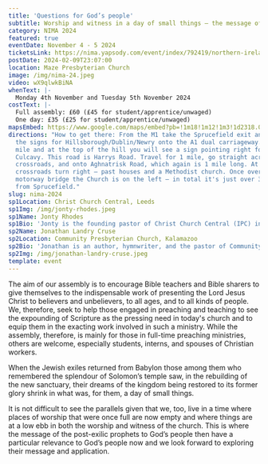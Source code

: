 ```yaml
---
title: 'Questions for God’s people'
subtitle: Worship and witness in a day of small things — the message of Haggai and Malachi
category: NIMA 2024
featured: true
eventDate: November 4 - 5 2024
ticketsLink: https://nima.yapsody.com/event/index/792419/northern-ireland-ministry-assembly-2024
postDate: 2024-02-09T23:07:00
location: Maze Presbyterian Church
image: /img/nima-24.jpeg
video: wX9qlwkBiNA
whenText: |-
  Monday 4th November and Tuesday 5th November 2024
costText: |-
  Full assembly: £60 (£45 for student/apprentice/unwaged) 
  One day: £35 (£25 for student/apprentice/unwaged)
mapsEmbed: https://www.google.com/maps/embed?pb=!1m18!1m12!1m3!1d2318.0010047523247!2d-6.117361399999999!3d54.480564099999995!2m3!1f0!2f0!3f0!3m2!1i1024!2i768!4f13.1!3m3!1m2!1s0x486103191e37a8d1%3A0x2af07ebaec4c8898!2sMaze%20Presbyterian%20Church!5e0!3m2!1sen!2suk!4v1628795706431!5m2!1sen!2suk
directions: "How to get there: From the M1 take the Sprucefield exit and follow
  the signs for Hillsborough/Dublin/Newry onto the A1 dual carriageway. After 1
  mile and at the top of the hill you will see a sign pointing right for
  Culcavy. This road is Harrys Road. Travel for 1 mile, go straight across the
  crossroads, and onto Aghnatrisk Road, which again is 1 mile long. At this
  crossroads turn right – past houses and a Methodist church. Once over the
  motorway bridge the Church is on the left – in total it's just over 3 miles
  from Sprucefield."
slug: nima-2024
sp1Location: Christ Church Central, Leeds
sp1Img: /img/jonty-rhodes.jpeg
sp1Name: Jonty Rhodes
sp1Bio: 'Jonty is the founding pastor of Christ Church Central (IPC) in Leeds. He is married to Georgina, and they have four girls and a boy. He trained for ministry at Oak Hill Theological College in London, and has served as associate minister at St. Alkmund’s Church in Duffield and minister at Christ Church Derby. He is the author of several books, including Covenants Made Simple, Man of Sorrows, King of Glory, and Reformed Worship.'
sp2Name: Jonathan Landry Cruse
sp2Location: Community Presbyterian Church, Kalamazoo
sp2Bio: 'Jonathan is an author, hymnwriter, and the pastor of Community Presbyterian Church (OPC) in Kalamazoo, Michigan. Jonathan is husband to Kerri Ann and they have two boys and a girl. Jonathan’s books include What Happens When We Worship, The Christian’s True Identity, and Hymns of Devotion.'
sp2Img: /img/jonathan-landry-cruse.jpeg
template: event
---
```


The aim of our assembly is to encourage Bible teachers and Bible sharers to give themselves to the indispensable work of presenting the Lord Jesus Christ to believers and unbelievers, to all ages, and to all kinds of people. We, therefore, seek to help those engaged in preaching and teaching to see the expounding of Scripture as the pressing need in today's church and to equip them in the exacting work involved in such a ministry. While the assembly, therefore, is mainly for those in full-time preaching ministries, others are welcome, especially students, interns, and spouses of Christian workers.

When the Jewish exiles returned from Babylon those among them who remembered the splendour of Solomon’s temple saw, in the rebuilding of the new sanctuary, their dreams of the kingdom being restored to its former glory shrink in what was, for them, a day of small things.

It is not difficult to see the parallels given that we, too, live in a time where places of worship that were once full are now empty and where things are at a low ebb in both the worship and witness of the church. This is where the message of the post-exilic prophets to God’s people then have a particular relevance to God’s people now and we look forward to exploring their message and application.
